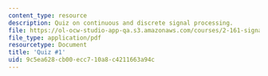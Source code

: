 ```yaml
---
content_type: resource
description: Quiz on continuous and discrete signal processing.
file: https://ol-ocw-studio-app-qa.s3.amazonaws.com/courses/2-161-signal-processing-continuous-and-discrete-fall-2008/9c5ea628cb00ecc710a8c4211663a94c_quiz1.pdf
file_type: application/pdf
resourcetype: Document
title: 'Quiz #1'
uid: 9c5ea628-cb00-ecc7-10a8-c4211663a94c
---
```

